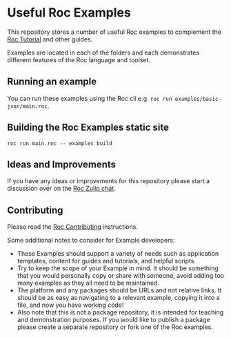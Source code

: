 # Useful Roc Examples

This repository stores a number of useful Roc examples to complement the [Roc Tutorial](https://www.roc-lang.org/tutorial) and other guides. 

Examples are located in each of the folders and each demonstrates different features of the Roc language and toolset.

## Running an example

You can run these examples using the Roc cli e.g. `roc run examples/basic-json/main.roc`. 

## Building the Roc Examples static site

`roc run main.roc -- examples build`

## Ideas and Improvements

If you have any ideas or improvements for this repository please start a discussion over on the [Roc Zulip chat](https://roc.zulipchat.com/).

## Contributing 

Please read the [Roc Contributing](https://github.com/roc-lang/roc/blob/main/CONTRIBUTING.md) instructions.

Some additional notes to consider for Example developers:
- These Examples should support a variety of needs such as application templates, content for guides and tutorials, and helpful scripts.
- Try to keep the scope of your Example in mind. It should be something that you would personally copy or share with someone, avoid adding too many examples as they all need to be maintained.
- The platform and any packages should be URLs and not relative links. It should be as easy as navigating to a relevant example, copying it into a file, and now you have working code!
- Also note that this is not a package repository, it is intended for teaching and demonstration purposes. If you would like to publish a package please create a separate repository or fork one of the Roc examples.